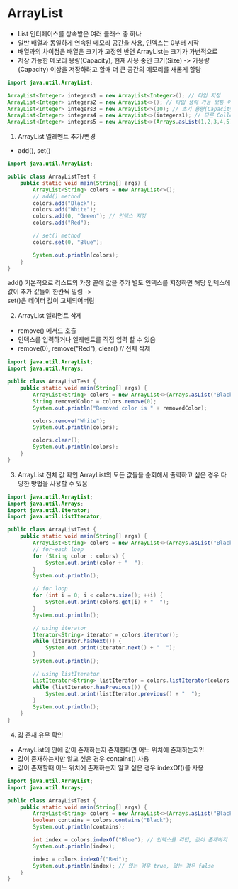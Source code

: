 # ArrayList
- List 인터페이스를 상속받은 여러 클래스 중 하나
- 일반 배열과 동일하게 연속된 메모리 공간을 사용, 인덱스는 0부터 시작
- 배열과의 차이점은 배열은 크기가 고정인 반면 ArrayList는 크기가 가변적으로
- 저장 가능한 메모리 용량(Capacity), 현재 사용 중인 크기(Size) -> 가용량(Capacity) 이상을 저장하려고 할때 더 큰 공간의 메모리를 새롭게 할당

```Java
import java.util.ArrayList;

ArrayList<Integer> integers1 = new ArrayList<Integer>(); // 타입 지정
ArrayList<Integer> integers2 = new ArrayList<>(); // 타입 생략 가능 보통 이렇게 생성
ArrayList<Integer> integers3 = new ArrayList<>(10); // 초기 용량(Capacity) 설정
ArrayList<Integer> integers4 = new ArrayList<>(integers1); // 다른 Collection 값으로 초기화
ArrayList<Integer> integers5 = new ArrayList<>(Arrays.asList(1,2,3,4,5)); // Arrays.asList() 일반 배열을 ArrayList로 변환
```

1. ArrayList 엘레멘트 추가/변경
- add(), set()
```Java
import java.util.ArrayList;

public class ArrayListTest {
    public static void main(String[] args) {
        ArrayList<String> colors = new ArrayList<>();
        // add() method
        colors.add("Black");
        colors.add("White");
        colors.add(0, "Green"); // 인덱스 지정
        colors.add("Red");

        // set() method
        colors.set(0, "Blue");

        System.out.println(colors);
    }
}
```
add() 기본적으로 리스트의 가장 끝에 값을 추가
별도 인덱스를 지정하면 해당 인덱스에 값이 추가 값들이 한칸씩 밀림 ->    
set()은 데이터 값이 교체되어버림 

2. ArrayList 엘리먼트 삭제
- remove() 메서드 호출
- 인덱스를 입력하거나 엘레멘트를 직접 입력 할 수 있음
- remove(0), remove("Red"), clear() // 전체 삭제
``` Java
import java.util.ArrayList;
import java.util.Arrays;

public class ArrayListTest {
    public static void main(String[] args) {
        ArrayList<String> colors = new ArrayList<>(Arrays.asList("Black", "White", "Green", "Red"));
        String removedColor = colors.remove(0);
        System.out.println("Removed color is " + removedColor);

        colors.remove("White");
        System.out.println(colors);

        colors.clear();
        System.out.println(colors);
    }
}
```
3. ArrayList 전체 값 확인
ArrayList의 모든 값들을 순회해서 출력하고 싶은 경우 다양한 방법을 사용할 수 있음
```java
import java.util.ArrayList;
import java.util.Arrays;
import java.util.Iterator;
import java.util.ListIterator;

public class ArrayListTest {
    public static void main(String[] args) {
        ArrayList<String> colors = new ArrayList<>(Arrays.asList("Black", "White", "Green", "Red"));
        // for-each loop
        for (String color : colors) {
            System.out.print(color + "  ");
        }
        System.out.println();

        // for loop
        for (int i = 0; i < colors.size(); ++i) {
            System.out.print(colors.get(i) + "  ");
        }
        System.out.println();

        // using iterator
        Iterator<String> iterator = colors.iterator();
        while (iterator.hasNext()) {
            System.out.print(iterator.next() + "  ");
        }
        System.out.println();

        // using listIterator
        ListIterator<String> listIterator = colors.listIterator(colors.size());
        while (listIterator.hasPrevious()) {
            System.out.print(listIterator.previous() + "  ");
        }
        System.out.println();
    }
}
```
4. 값 존재 유무 확인
- ArrayList의 안에 값이 존재하는지 존재한다면 어느 위치에 존재하는지?!
- 값이 존재하는지만 알고 싶은 경우 contains() 사용
- 값이 존재할때 어느 위치에 존재하는지 알고 싶은 경우 indexOf()를 사용
```java
import java.util.ArrayList;
import java.util.Arrays;

public class ArrayListTest {
    public static void main(String[] args) {
        ArrayList<String> colors = new ArrayList<>(Arrays.asList("Black", "White", "Green", "Red"));
        boolean contains = colors.contains("Black");
        System.out.println(contains);

        int index = colors.indexOf("Blue"); // 인덱스를 리턴, 값이 존재하지 않을 때 -1 리턴
        System.out.println(index);

        index = colors.indexOf("Red");
        System.out.println(index); // 있는 경우 true, 없는 경우 false
    }
}
```
